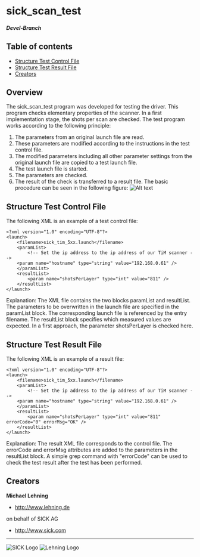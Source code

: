# sick_scan_test
##### Devel-Branch
## Table of contents

- [Structure Test Control File](#structure-test-control-file)
- [Structure Test Result File](#structure-test-result-file)
- [Creators](#creators)

## Overview

The sick_scan_test program was developed for testing the driver. This program checks elementary properties of the scanner. In a first implementation stage, the shots per scan are checked. The test program works according to the following principle:
1. The parameters from an original launch file are read.
2. These parameters are modified according to the instructions in the test control file.
3. The modified parameters including all other parameter settings from the original launch file are copied to a test launch file.
4. The test launch file is started.
5. The parameters are checked.
6. The result of the check is transferred to a result file.
The basic procedure can be seen in the following figure:
![Alt text](../sick_scan_test.png?raw=true "principle of test program")


## Structure Test Control File
The following XML is an example of a test control file:

```
<?xml version="1.0" encoding="UTF-8"?>
<launch>
	<filename>sick_tim_5xx.launch</filename>
	<paramList>
		<!-- Set the ip address to the ip address of our TiM scanner -->
	<param name="hostname" type="string" value="192.168.0.61" />
	</paramList>
	<resultList>
		<param name="shotsPerLayer" type="int" value="811" />
	</resultList>
</launch>
```

Explanation: The XML file contains the two blocks paramList and resultList. 
The parameters to be overwritten in the launch file are specified in the paramList block. 
The corresponding launch file is referenced by the entry filename. The resultList block specifies 
which measured values are expected. In a first approach, the parameter shotsPerLayer is checked here.

## Structure Test Result File
The following XML is an example of a result file:

```
<?xml version="1.0" encoding="UTF-8"?>
<launch>
	<filename>sick_tim_5xx.launch</filename>
	<paramList>
		<!-- Set the ip address to the ip address of our TiM scanner -->
	<param name="hostname" type="string" value="192.168.0.61" />
	</paramList>
	<resultList>
		<param name="shotsPerLayer" type="int" value="811"  errorCode="0" errorMsg="OK" />
	</resultList>
</launch>
```

Explanation: The result XML file corresponds to the control file. 
The errorCode and errorMsg attributes are added to the parameters 
in the resultList block. A simple grep command with "errorCode" can be used to check the test result after the test has been performed.

## Creators

**Michael Lehning**

- <http://www.lehning.de>

on behalf of SICK AG 

- <http://www.sick.com>

------------------------------------------------------------------------

![SICK Logo](https://sick-syd.data.continum.net/static_2018013123/_ui/desktop/common/images/base/pics/logo.png "SICK Logo")
![Lehning Logo](http://www.lehning.de/style/banner.jpg "LEHNING Logo")


